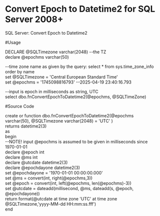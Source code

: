 # Convert Epoch to Datetime2 for SQL Server 2008+
SQL Server: Convert Epoch to Datetime2

#Usage

DECLARE @SQLTimezone varchar(2048) --the TZ  
declare @epochms varchar(50)  

--time zone name as given by the query: select * from sys.time_zone_info order by name  
set @SQLTimezone = 'Central European Standard Time'  
set @epochms = '1745098816793' --2025-04-19 23:40:16.793  

--input is epoch in milliseconds as string, UTC  
select dbo.fnConvertEpochToDatetime2(@epochms, @SQLTimeZone)  

#Source Code  

create or function dbo.fnConvertEpochToDatetime2(@epochms varchar(50), @SQLTimezone varchar(2048) = 'UTC' )  
returns datetime2(3)  
as  
begin  
--NOTE! input @epochms is assumed to be given in milliseconds since 1970-01-01  
declare @epoch int  
declare @ms int  
declare @utcdate datetime2(3)  
declare @epochdayone datetime2(3)  
set @epochdayone = '1970-01-01 00:00:00.000'  
set @ms = convert(int, right(@epochms,3))  
set @epoch = convert(int, left(@epochms, len(@epochms)-3))  
set @utcdate = dateadd(millisecond, @ms, dateadd(s, @epoch, @epochdayone))  
return format(@utcdate at time zone 'UTC' at time zone @SQLTimezone,'yyyy-MM-dd HH:mm:ss.fff')  
end  
